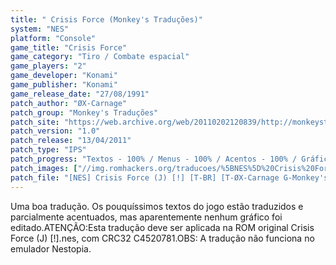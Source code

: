 ```yaml
---
title: " Crisis Force (Monkey's Traduções)"
system: "NES"
platform: "Console"
game_title: "Crisis Force"
game_category: "Tiro / Combate espacial"
game_players: "2"
game_developer: "Konami"
game_publisher: "Konami"
game_release_date: "27/08/1991"
patch_author: "ØX-Carnage"
patch_group: "Monkey's Traduções"
patch_site: "https://web.archive.org/web/20110202120839/http://monkeystraducoes.com/"
patch_version: "1.0"
patch_release: "13/04/2011"
patch_type: "IPS"
patch_progress: "Textos - 100% / Menus - 100% / Acentos - 100% / Gráficos - 0%"
patch_images: ["//img.romhackers.org/traducoes/%5BNES%5D%20Crisis%20Force%20-%20Monkey's%20Tradu%C3%A7%C3%B5es%20-%201.png","//img.romhackers.org/traducoes/%5BNES%5D%20Crisis%20Force%20-%20Monkey's%20Tradu%C3%A7%C3%B5es%20-%202.png","//img.romhackers.org/traducoes/%5BNES%5D%20Crisis%20Force%20-%20Monkey's%20Tradu%C3%A7%C3%B5es%20-%203.png"]
patch_file: "[NES] Crisis Force (J) [!] [T-BR] [T-ØX-Carnage G-Monkey's Traduções] [V-1.0 A-2011].zip"
---
```

Uma boa tradução. Os pouquíssimos textos do jogo estão traduzidos e parcialmente acentuados, mas aparentemente nenhum gráfico foi editado.ATENÇÃO:Esta tradução deve ser aplicada na ROM original Crisis Force (J) [!].nes, com CRC32 C4520781.OBS: A tradução não funciona no emulador Nestopia.